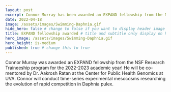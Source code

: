 ```yaml
---
layout: post
excerpt: Connor Murray has been awarded an EXPAND fellowship from the NSF Research Traineeship program
date: 2022-04-18
image: /assets/images/Swimming-Daphnia.gif
hide_hero: false # change to false if you want to display header image
title: EXPAND fellowship awarded # title and subtitle only display on hero
hero_image: /assets/images/Swimming-Daphnia.gif
hero_height: is-medium
published: true # change this to true
---
```


Connor Murray was awarded an EXPAND fellowship from the NSF Research
Traineeship program for the 2022-2023 academic year! He will be co-mentored by
Dr. Aakrosh Ratan at the Center for Public Health Genomics at UVA. Connor will
conduct time-series experimental mesocosms researching the evolution of rapid
competition in Daphnia pulex.
